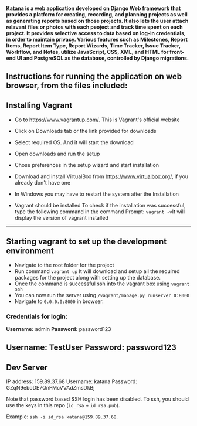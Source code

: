 #### Katana is a web application developed on Django Web framework that provides a platform for creating, recording, and planning projects as well as generating reports based on those projects. It also lets the user attach relavant files or photos with each peoject and track time spent on each project. It provides selective access to data based on log-in credentials, in order to maintain privacy. Various features such as Milestones, Report Items, Report Item Type, Report Wizards, Time Tracker, Issue Tracker, Workflow, and Notes, utilize JavaScript, CSS, XML, and HTML for front-end UI and PostgreSQL as the database, controlled by Django migrations.

## Instructions for running the application on web browser, from the files included:
## 
## Installing Vagrant

* Go to https://www.vagrantup.com/. This is Vagrant's official website

* Click on Downloads tab or the link provided for downloads

* Select required OS. And it will start the download

* Open downloads and run the setup

* Chose preferences in the setup wizard and start installation

* Download and install VirtualBox from https://www.virtualbox.org/, if you already don't have one

* In Windows you may have to restart the system after the Installation

* Vagrant should be installed
To check if the installation was successful, type the following command in the command Prompt: `vagrant -v`It will display the version of vagrant installed
---



##  Starting vagrant to set up the development environment

* Navigate to the root folder for the project
* Run command `vagrant up`
It will download and setup all the required packages for the project along with setting up the database.
* Once the command is successful ssh into the vagrant box using `vagrant ssh`
* You can now run the server using `/vagrant/manage.py runserver 0:8000`
* Navigate to `0.0.0.0:8000` in browser.

### Credentials for login:

**Username:** admin
**Password:** password123

**Username:** TestUser
**Password:** password123
---

## Dev Server

IP address: 159.89.37.68
Username: katana
Password: GZqN9eboDE7QnFMcVVAdZmsDkBj

Note that password based SSH login has been disabled. To ssh, you should use the keys in this repo (`id_rsa` + `id_rsa.pub`).

Example:  `ssh -i id_rsa katana@159.89.37.68`.
